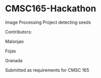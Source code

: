 # CMSC165-Hackathon
Image Processing Project detecting seeds

Contributors:

Malonjao

Fojas

Granada

Submitted as requirements for CMSC 165 
